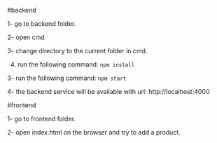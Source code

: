 
#backend

1- go to backend folder.

2- open cmd

3- change directory to the current folder in cmd.

4. run the following command: `npm install`

3- run the following command: `npm start`

4- the backend service will be available with url: http://localhost:4000

#frontend

1- go to frontend folder.

2- open index.html on the browser and try to add a product.
